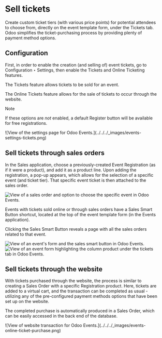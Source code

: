# Sell tickets

Create custom ticket tiers (with various price points) for potential attendees
to choose from, directly on the event template form, under the Tickets tab.
Odoo simplifies the ticket-purchasing process by providing plenty of payment
method options.

## Configuration

First, in order to enable the creation (and selling of) event tickets, go to
Configuration ‣ Settings, then enable the Tickets and Online Ticketing
features.

The Tickets feature allows tickets to be sold for an event.

The Online Tickets feature allows for the sale of tickets to occur through the
website.

Note

If these options are _not_ enabled, a default Register button will be
available for free registrations.

![View of the settings page for Odoo Events.](../../../_images/events-
settings-tickets.png)

## Sell tickets through sales orders

In the Sales application, choose a previously-created Event Registration (as
if it were a product), and add it as a product line. Upon adding the
registration, a pop-up appears, which allows for the selection of a specific
event (and ticket tier). That specific event ticket is then attached to the
sales order.

![View of a sales order and option to choose the specific event in Odoo
Events.](../../../_images/events-through-sales-order.png)

Events with tickets sold online or through sales orders have a Sales Smart
Button shortcut, located at the top of the event template form (in the Events
application).

Clicking the Sales Smart Button reveals a page with all the sales orders
related to that event.

![View of an event's form and the sales smart button in Odoo
Events.](../../../_images/events-sales-smartbutton.png) ![View of an event
form highlighting the column product under the tickets tab in Odoo
Events.](../../../_images/events-tickets-registration-product.png)

## Sell tickets through the website

With tickets purchased through the website, the process is similar to creating
a Sales Order with a specific Registration product. Here, tickets are added to
a virtual cart, and the transaction can be completed as usual - utilizing any
of the pre-configured payment methods options that have been set up on the
website.

The completed purchase is automatically produced in a Sales Order, which can
be easily accessed in the back end of the database.

![View of website transaction for Odoo Events.](../../../_images/events-
online-ticket-purchase.png)

